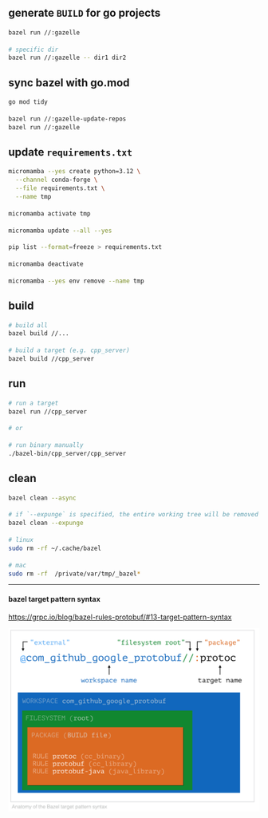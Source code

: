 ## generate `BUILD` for go projects

```bash
bazel run //:gazelle

# specific dir
bazel run //:gazelle -- dir1 dir2
```

## sync bazel with go.mod

```bash
go mod tidy

bazel run //:gazelle-update-repos
bazel run //:gazelle
```

## update `requirements.txt`

```bash
micromamba --yes create python=3.12 \
  --channel conda-forge \
  --file requirements.txt \
  --name tmp

micromamba activate tmp

micromamba update --all --yes

pip list --format=freeze > requirements.txt

micromamba deactivate

micromamba --yes env remove --name tmp
```

## build

```bash
# build all
bazel build //...

# build a target (e.g. cpp_server)
bazel build //cpp_server
```

## run

```bash
# run a target
bazel run //cpp_server

# or

# run binary manually
./bazel-bin/cpp_server/cpp_server
```

## clean

```bash
bazel clean --async

# if `--expunge` is specified, the entire working tree will be removed and the server stopped
bazel clean --expunge

# linux
sudo rm -rf ~/.cache/bazel

# mac
sudo rm -rf  /private/var/tmp/_bazel*
```

---

#### bazel target pattern syntax

https://grpc.io/blog/bazel-rules-protobuf/#13-target-pattern-syntax

![](./target-pattern-syntax.png)
